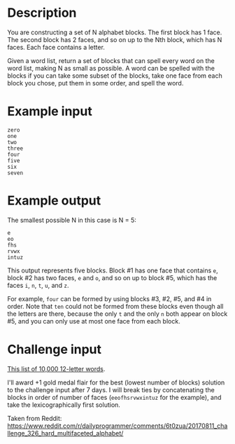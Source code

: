 # Description

You are constructing a set of N alphabet blocks. The first block has 1 face. The second block has 2 faces, and so on up to the Nth block, which has N faces. Each face contains a letter.

Given a word list, return a set of blocks that can spell every word on the word list, making N as small as possible. A word can be spelled with the blocks if you can take some subset of the blocks, take one face from each block you chose, put them in some order, and spell the word.

# Example input

    zero
    one
    two
    three
    four
    five
    six
    seven

# Example output

The smallest possible N in this case is N = 5:

    e
    eo
    fhs
    rvwx
    intuz

This output represents five blocks. Block #1 has one face that contains `e`, block #2 has two faces, `e` and `o`, and so on up to block #5, which has the faces `i`, `n`, `t`, `u`, and `z`.

For example, `four` can be formed by using blocks #3, #2, #5, and #4 in order. Note that `ten` could not be formed from these blocks even though all the letters are there, because the only `t` and the only `n` both appear on block #5, and you can only use at most one face from each block.

# Challenge input

[This list of 10,000 12-letter words](https://pastebin.com/trMz6nWQ).

I'll award +1 gold medal flair for the best (lowest number of blocks) solution to the challenge input after 7 days. I will break ties by concatenating the blocks in order of number of faces (`eeofhsrvwxintuz` for the example), and take the lexicographically first solution.

Taken from Reddit: https://www.reddit.com/r/dailyprogrammer/comments/6t0zua/20170811_challenge_326_hard_multifaceted_alphabet/